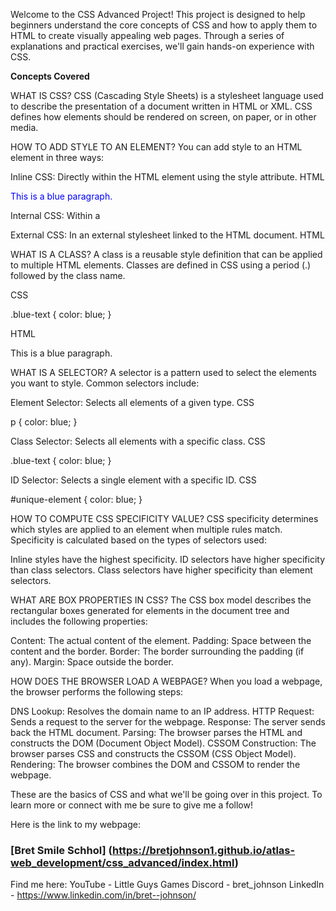Welcome to the CSS Advanced Project! This project is designed to help beginners understand the core concepts of CSS and how to apply them to HTML to create visually appealing web pages. Through a series of explanations and practical exercises, we'll gain hands-on experience with CSS.

**Concepts Covered**

WHAT IS CSS?
CSS (Cascading Style Sheets) is a stylesheet language used to describe the presentation of a document written in HTML or XML. CSS defines how elements should be rendered on screen, on paper, or in other media.

HOW TO ADD STYLE TO AN ELEMENT?
You can add style to an HTML element in three ways:

Inline CSS: Directly within the HTML element using the style attribute.
HTML

<p style="color: blue;">This is a blue paragraph.</p>


Internal CSS: Within a <style> tag in the HTML document’s <head>.
HTML

<style>
  p {
    color: blue;
  }
</style>

External CSS: In an external stylesheet linked to the HTML document.
HTML

<link rel="stylesheet" href="styles/main.css">

WHAT IS A CLASS?
A class is a reusable style definition that can be applied to multiple HTML elements. Classes are defined in CSS using a period (.) followed by the class name.

CSS

.blue-text {
  color: blue;
}

HTML

<p class="blue-text">This is a blue paragraph.</p>

WHAT IS A SELECTOR?
A selector is a pattern used to select the elements you want to style. Common selectors include:

Element Selector: Selects all elements of a given type.
CSS

p {
  color: blue;
}

Class Selector: Selects all elements with a specific class.
CSS

.blue-text {
  color: blue;
}

ID Selector: Selects a single element with a specific ID.
CSS

#unique-element {
  color: blue;
}

HOW TO COMPUTE CSS SPECIFICITY VALUE?
CSS specificity determines which styles are applied to an element when multiple rules match. Specificity is calculated based on the types of selectors used:

Inline styles have the highest specificity.
ID selectors have higher specificity than class selectors.
Class selectors have higher specificity than element selectors.

WHAT ARE BOX PROPERTIES IN CSS?
The CSS box model describes the rectangular boxes generated for elements in the document tree and includes the following properties:

Content: The actual content of the element.
Padding: Space between the content and the border.
Border: The border surrounding the padding (if any).
Margin: Space outside the border.

HOW DOES THE BROWSER LOAD A WEBPAGE?
When you load a webpage, the browser performs the following steps:

DNS Lookup: Resolves the domain name to an IP address.
HTTP Request: Sends a request to the server for the webpage.
Response: The server sends back the HTML document.
Parsing: The browser parses the HTML and constructs the DOM (Document Object Model).
CSSOM Construction: The browser parses CSS and constructs the CSSOM (CSS Object Model).
Rendering: The browser combines the DOM and CSSOM to render the webpage.

These are the basics of CSS and what we'll be going over in this project. To learn more or connect with me be sure to give me a follow!

Here is the link to my webpage:

### [Bret Smile Schhol] (https://bretjohnson1.github.io/atlas-web_development/css_advanced/index.html)

Find me here:
YouTube - Little Guys Games
Discord - bret_johnson
LinkedIn - https://www.linkedin.com/in/bret--johnson/